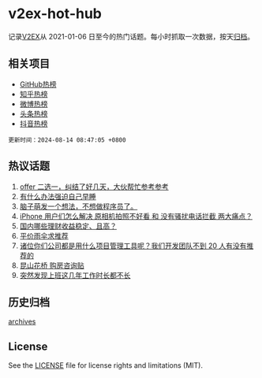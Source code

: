 # v2ex-hot-hub

 记录[V2EX](https://www.v2ex.com/)从 2021-01-06 日至今的热门话题。每小时抓取一次数据，按天[归档](archives)。
 
 ## 相关项目

- [GitHub热榜](https://github.com/lonnyzhang423/github-hot-hub)
- [知乎热榜](https://github.com/lonnyzhang423/zhihu-hot-hub)
- [微博热榜](https://github.com/lonnyzhang423/weibo-hot-hub)
- [头条热榜](https://github.com/lonnyzhang423/toutiao-hot-hub)
- [抖音热榜](https://github.com/lonnyzhang423/douyin-hot-hub)


 `更新时间：2024-08-14 08:47:05 +0800`

## 热议话题

1. [offer 二选一，纠结了好几天，大伙帮忙参考参考](https://www.v2ex.com/t/1064526)
1. [有什么办法强迫自己早睡](https://www.v2ex.com/t/1064527)
1. [脑子萌发一个想法，不想做程序员了。](https://www.v2ex.com/t/1064615)
1. [iPhone 用户们怎么解决 原相机拍照不好看 和 没有骚扰电话拦截 两大痛点？](https://www.v2ex.com/t/1064574)
1. [国内哪些理财收益稳定、且高？](https://www.v2ex.com/t/1064523)
1. [平价雨伞求推荐](https://www.v2ex.com/t/1064515)
1. [诸位你们公司都是用什么项目管理工具呢？我们开发团队不到 20 人有没有推荐的](https://www.v2ex.com/t/1064521)
1. [昆山花桥 购房咨询贴](https://www.v2ex.com/t/1064563)
1. [突然发现上班这几年工作时长都不长](https://www.v2ex.com/t/1064513)

## 历史归档

[archives](archives)

## License

See the [LICENSE](LICENSE) file for license rights and limitations (MIT).
